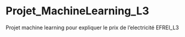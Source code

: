 # Projet_MachineLearning_L3
Projet machine learning pour expliquer le prix de l’electricité EFREI_L3

